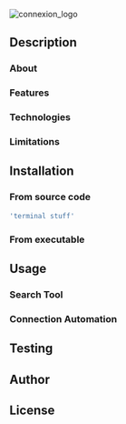 ![connexion_logo](https://github.com/ethbak/connexion-for-linkedin/assets/136761692/6830aa62-632d-4d42-98dc-3c73cb6a3633)

## Description


### About

### Features

### Technologies

### Limitations

## Installation

### From source code

```bash
'terminal stuff'
```

### From executable

## Usage

### Search Tool

### Connection Automation

## Testing

## Author

## License
